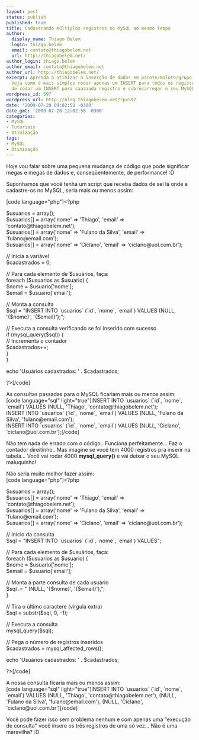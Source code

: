 ```yaml
---
layout: post
status: publish
published: true
title: Cadastrando múltiplos registros no MySQL ao mesmo tempo
author:
  display_name: Thiago Belem
  login: thiago.belem
  email: contato@thiagobelem.net
  url: http://thiagobelem.net/
author_login: thiago.belem
author_email: contato@thiagobelem.net
author_url: http://thiagobelem.net/
excerpt: Aprenda a otimizar a inserção de dados em pacote/malote/grupo no MySQL...
  Veja como é mais simples rodar apenas um INSERT para todos os registros ao invés
  de rodar um INSERT para caaaaada registro e sobrecarregar o seu MySQL.
wordpress_id: 597
wordpress_url: http://blog.thiagobelem.net/?p=597
date: '2009-07-28 09:02:58 -0300'
date_gmt: '2009-07-28 12:02:58 -0300'
categories:
- MySQL
- Tutoriais
- Otimização
tags:
- MySQL
- Otimização
---
```

<p>Hoje vou falar sobre uma pequena mudança de código que pode significar megas e megas de dados e, conseqüentemente, de performance! :D</p>
<p>Suponhamos que você tenha um script que receba dados de sei lá onde e cadastre-os no MySQL, seria mais ou menos assim:</p>
<p>[code language="php"]&lt;?php</p>
<p>$usuarios = array();<br />
$usuarios[] = array('nome' =&gt; 'Thiago', 'email' =&gt; 'contato@thiagobelem.net');<br />
$usuarios[] = array('nome' =&gt; 'Fulano da Silva', 'email' =&gt; 'fulano@email.com');<br />
$usuarios[] = array('nome' =&gt; 'Ciclano', 'email' =&gt; 'ciclano@uol.com.br');</p>
<p>// Inicia a variável<br />
$cadastrados = 0;</p>
<p>// Para cada elemento de $usuários, faça:<br />
foreach ($usuarios as $usuario) {<br />
	$nome = $usuario['nome'];<br />
	$email = $usuario['email'];</p>
<p>	// Monta a consulta<br />
	$sql = &quot;INSERT INTO `usuarios` (`id`, `nome`, `email`) VALUES (NULL, '{$nome}', '{$email}');&quot;;</p>
<p>	// Executa a consulta verificando se foi inserido com sucesso<br />
	if (mysql_query($sql)) {<br />
		// Incrementa o contador<br />
		$cadastrados++;<br />
	}<br />
}</p>
<p>echo 'Usuários cadastrados: ' . $cadastrados;</p>
<p>?&gt;[/code]</p>
<p>As consultas passadas para o MySQL ficariam mais ou menos assim:<br />
[code language="sql" light="true"]INSERT INTO `usuarios` (`id`, `nome`, `email`) VALUES (NULL, 'Thiago', 'contato@thiagobelem.net');<br />
INSERT INTO `usuarios` (`id`, `nome`, `email`) VALUES (NULL, 'Fulano da Silva', 'fulano@email.com');<br />
INSERT INTO `usuarios` (`id`, `nome`, `email`) VALUES (NULL, 'Ciclano', 'ciclano@uol.com.br');[/code]</p>
<p>Não tem nada de errado com o código.. Funciona perfeitamente... Faz o contador direitinho.. Mas imagine se você tem 4000 registros pra inserir na tabela... Você vai rodar 4000 <strong>mysql_query()</strong> e vai deixar o seu MySQL maluquinho!</p>
<p>Não seria muito melhor fazer assim:<br />
[code language="php"]&lt;?php</p>
<p>$usuarios = array();<br />
$usuarios[] = array('nome' =&gt; 'Thiago', 'email' =&gt; 'contato@thiagobelem.net');<br />
$usuarios[] = array('nome' =&gt; 'Fulano da Silva', 'email' =&gt; 'fulano@email.com');<br />
$usuarios[] = array('nome' =&gt; 'Ciclano', 'email' =&gt; 'ciclano@uol.com.br');</p>
<p>// Início da consulta<br />
$sql = &quot;INSERT INTO `usuarios` (`id`, `nome`, `email`) VALUES&quot;;</p>
<p>// Para cada elemento de $usuários, faça:<br />
foreach ($usuarios as $usuario) {<br />
	$nome = $usuario['nome'];<br />
	$email = $usuario['email'];</p>
<p>	// Monta a parte consulta de cada usuário<br />
	$sql .= &quot; (NULL, '{$nome}', '{$email}'),&quot;;<br />
}</p>
<p>// Tira o último caractere (vírgula extra)<br />
$sql = substr($sql, 0, -1);</p>
<p>// Executa a consulta<br />
mysql_query($sql);</p>
<p>// Pega o número de registros inseridos<br />
$cadastrados = mysql_affected_rows();</p>
<p>echo 'Usuários cadastrados: ' . $cadastrados;</p>
<p>?&gt;[/code]</p>
<p>A nossa consulta ficaria mais ou menos assim:<br />
[code language="sql" light="true"]INSERT INTO `usuarios` (`id`, `nome`, `email`) VALUES (NULL, 'Thiago', 'contato@thiagobelem.net'), (NULL, 'Fulano da Silva', 'fulano@email.com'), (NULL, 'Ciclano', 'ciclano@uol.com.br')[/code]</p>
<p>Você pode fazer isso sem problema nenhum e com apenas uma "execução de consulta" você insere os três registros de uma só vez... Não é uma maravilha? :D</p>
